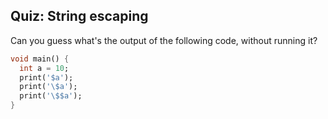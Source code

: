 ## Quiz: String escaping

Can you guess what's the output of the following code, without running it?

```dart
void main() {
  int a = 10;
  print('$a');
  print('\$a');
  print('\$$a');  
}
```